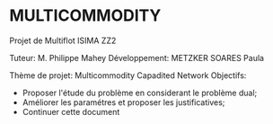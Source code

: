 # MULTICOMMODITY
Projet de Multiflot ISIMA ZZ2 

Tuteur: M. Philippe Mahey
Développement: METZKER SOARES Paula
               
Thème de projet: Multicommodity Capadited Network
Objectifs:
  * Proposer l'étude du problème en considerant le problème dual;
  * Améliorer les paramétres et proposer les justificatives;
  * Continuer cette document
